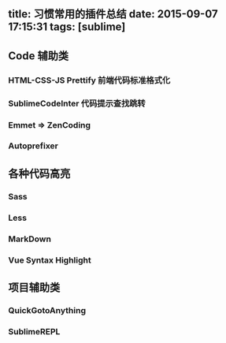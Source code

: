 title: 习惯常用的插件总结
date: 2015-09-07 17:15:31
tags: [sublime]
---
## Code 辅助类
### HTML-CSS-JS Prettify 前端代码标准格式化
### SublimeCodeInter 代码提示查找跳转
### Emmet => ZenCoding 
### Autoprefixer

## 各种代码高亮
### Sass 
### Less 
### MarkDown
### Vue Syntax Highlight

## 项目辅助类
### QuickGotoAnything
### SublimeREPL